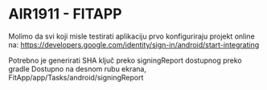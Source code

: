 # AIR1911 - FITAPP
Molimo da svi koji misle testirati aplikaciju prvo konfiguriraju projekt online na:
https://developers.google.com/identity/sign-in/android/start-integrating

Potrebno je generirati SHA ključ preko signingReport dostupnog preko gradle
Dostupno na desnom rubu ekrana, FitApp/app/Tasks/android/signingReport

